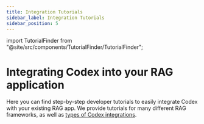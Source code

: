 ```yaml
---
title: Integration Tutorials
sidebar_label: Integration Tutorials
sidebar_position: 5
---
```


import TutorialFinder from "@site/src/components/TutorialFinder/TutorialFinder";

# Integrating Codex into your RAG application

Here you can find step-by-step developer tutorials to easily integrate Codex with your existing RAG app.
We provide tutorials for many different RAG frameworks, as well as [types of Codex integrations](/codex/concepts/integrations/).

<div className="cl-design-system flex flex-col min-h-[calc(100vh-140px)] justify-between">
<div className="flex flex-col gap-13">
<TutorialFinder decisionTree={
    {
        "questions": {
            "rag": {
                "title": "Select your RAG framework",
                "placeholder": "RAG framework"
            },
            "integration": {
                "title": "Select an integration style",
                "description": "There are multiple [ways to integrate](/codex/concepts/integrations) Codex depending on your current RAG setup.",
                "placeholder": "Integration style"
            }
        },
        "tree": {
            "question": "rag",
            "options": [
                {
                    "value": "OpenAI Assistants",
                    "next": {
                        "question": "integration",
                        "options": [
                            {
                                "value": "Backup (recommended)",
                                "contents": "[Guide: Codex as a Backup with OpenAI Assistants](/codex/tutorials/openai/OpenAIAssistants_CodexAsBackup/)"
                            },
                            {
                                "value": "Tool",
                                "contents": "[Guide: Codex as a Tool with OpenAI Assistants](/codex/tutorials/openai/OpenAIAssistants_AddingCodexAsTool/)"
                            }
                        ]
                    }
                },
                {
                    "value": "LangChain",
                    "contents": "[Guide: Codex as a Tool with LangChain](/codex/tutorials/langchain/langchain_CodexAsTool/)"
                },
                {
                    "value": "LlamaIndex",
                    "contents": "[Guide: Codex as a Tool with LlamaIndex](/codex/tutorials/llama/LlamaIndex_CodexAsTool/)"
                },
                {
                    "value": "AWS Knowledge Bases",
                    "next": {
                        "question": "integration",
                        "options": [
                            {
                                "value": "Backup (recommended)",
                                "contents": "[Guide: Codex as a Backup with AWS Knowledge Bases](/codex/tutorials/aws/AWSBedrock_CodexAsBackup/)"
                            },
                            {
                                "value": "Tool",
                                "contents": "[Guide: Codex as Tool with AWS Knowledge Bases](/codex/tutorials/aws/AWSBedrock_AddingCodexAsTool/)"
                            }
                        ]
                    }
                },
                {
                    "value": "smolagents",
                    "contents": "[Guide: Codex as a Tool with smolagents](/codex/tutorials/smolagents/smolagents_AddingCodexAsTool/)"
                },
                {
                    "value": "Other RAG Frameworks",
                    "next": {
                        "question": "integration",
                        "options": [
                            {
                                "value": "Backup (recommended)",
                                "contents": "[Guide: Codex as a Backup with any RAG framework](/codex/tutorials/other_rag_frameworks/validator/)"
                            },
                            {
                                "value": "Tool",
                                "contents": "[Guide: Codex as a Tool with any RAG framework](/codex/tutorials/other_rag_frameworks/OtherRAG_CodexAsTool/)"
                            }
                        ]
                    }
                }
            ]
        }
    }
} />
</div>
</div>